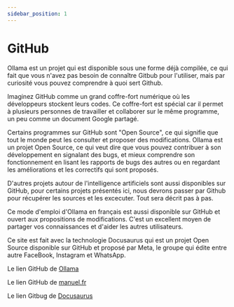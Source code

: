 ```yaml
---
sidebar_position: 1
---
```


# GitHub

Ollama est un projet qui est disponible sous une forme déjà compilée, ce qui fait que vous n'avez pas besoin de connaître Gitbub pour l'utiliser, mais par curiosité vous pouvez comprendre à quoi sert Github.

Imaginez GitHub comme un grand coffre-fort numérique où les développeurs stockent leurs codes. Ce coffre-fort est spécial car il permet à plusieurs personnes de travailler et collaborer sur le même programme, un peu comme un document Google partagé.

Certains programmes sur GitHub sont "Open Source", ce qui signifie que tout le monde peut les consulter et proposer des modifications. Ollama est un projet Open Source, ce qui veut dire que vous pouvez contribuer à son développement en signalant des bugs, et mieux comprendre son fonctionnement en lisant les rapports de bugs des autres ou en regardant les améliorations et les correctifs qui sont proposés.

D'autres projets autour de l'intelligence artificiels sont aussi disponibles sur GitHub, pour certains projets présentés ici, nous devrons passer par Github pour récupérer les sources et les excecuter. Tout sera décrit pas à pas.

Ce mode d'emploi d'Ollama en français est aussi disponible sur GitHub et ouvert aux propositions de modifications. C'est un excellent moyen de partager vos connaissances et d'aider les autres utilisateurs.

Ce site est fait avec la technologie Docusaurus qui est un projet Open Source disponible sur GitHub et proposé par Meta, le groupe qui édite entre autre FaceBook, Instagram et WhatsApp.

Le lien GitHub de [Ollama](https://github.com/ollama/ollama)

Le lien GitHub de [manuel.fr](https://github.com/igorschlum/manuel.fr)

Le lien Gitbug de [Docusaurus](https://github.com/facebook/docusaurus)
